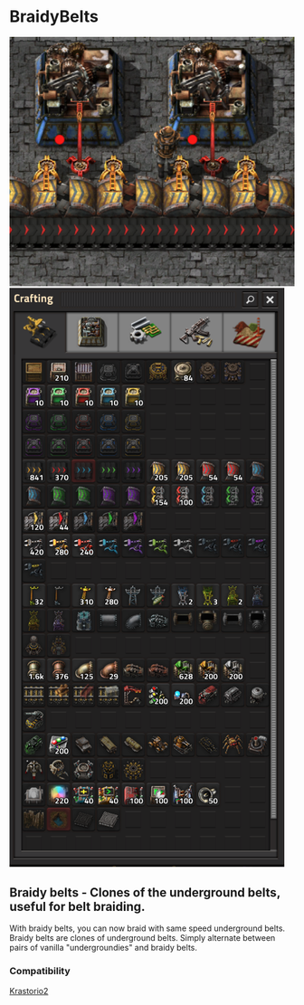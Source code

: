 # BraidyBelts
 
![Braidy belts](/braiding.png)
![Crafting](/crafting.png)

## Braidy belts - Clones of the underground belts, useful for belt braiding.

With braidy belts, you can now braid with same speed underground belts.
Braidy belts are clones of underground belts. Simply alternate between pairs of vanilla "undergroundies" and braidy belts.

### Compatibility

[Krastorio2](https://mods.factorio.com/mod/Krastorio2)  

